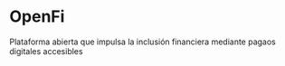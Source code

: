 # OpenFi
Plataforma abierta que impulsa la inclusión financiera mediante pagaos digitales accesibles
